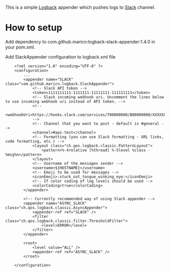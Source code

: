 This is a simple [Logback](http://logback.qos.ch/) appender which pushes logs to [Slack](https://slack.com/) channel.

# How to setup

Add dependency to com.github.maricn:logback-slack-appender:1.4.0 in your pom.xml.

Add SlackAppender configuration to logback.xml file

```
	<?xml version="1.0" encoding="UTF-8" ?>
	<configuration>
		...
		<appender name="SLACK" class="com.github.maricn.logback.SlackAppender">
			<!-- Slack API token -->
			<token>1111111111-1111111-11111111-111111111</token>
			<!-- Slack incoming webhook uri. Uncomment the lines below to use incoming webhook uri instead of API token. -->
			<!--
			<webhookUri>https://hooks.slack.com/services/T00000000/B00000000/XXXXXXXXXXXXXXXXXXXXXXXX</webhookUri>
			-->
			<!-- Channel that you want to post - default is #general -->
			<channel>#api-test</channel>
			<!-- Formatting (you can use Slack formatting - URL links, code formatting, etc.) -->
			<layout class="ch.qos.logback.classic.PatternLayout">
				<pattern>%-4relative [%thread] %-5level %class - %msg%n</pattern>
			</layout>
			<!-- Username of the messages sender -->
			<username>${HOSTNAME}</username>
			<!-- Emoji to be used for messages -->
			<iconEmoji>:stuck_out_tongue_winking_eye:</iconEmoji>
			<!-- If color coding of log levels should be used -->
			<colorCoding>true</colorCoding>
		</appender>

		<!-- Currently recommended way of using Slack appender -->
		<appender name="ASYNC_SLACK" class="ch.qos.logback.classic.AsyncAppender">
			<appender-ref ref="SLACK" />
			<filter class="ch.qos.logback.classic.filter.ThresholdFilter">
				<level>ERROR</level>
			</filter>
		</appender>

		<root>
			<level value="ALL" />
			<appender-ref ref="ASYNC_SLACK" />
		</root>

	</configuration>
```
